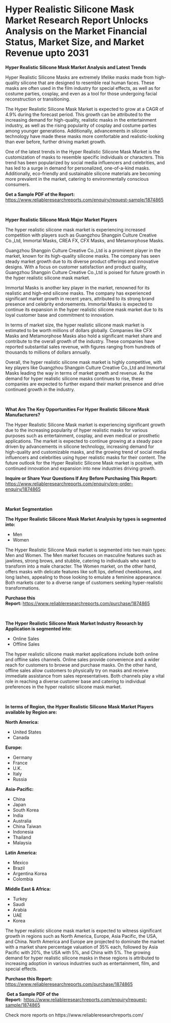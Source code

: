 <p><h1>Hyper Realistic Silicone Mask Market Research Report Unlocks Analysis on the Market Financial Status, Market Size, and Market Revenue upto 2031</h1></p><p><strong>Hyper Realistic Silicone Mask Market Analysis and Latest Trends</strong></p>
<p><p>Hyper Realistic Silicone Masks are extremely lifelike masks made from high-quality silicone that are designed to resemble real human faces. These masks are often used in the film industry for special effects, as well as for costume parties, cosplay, and even as a tool for those undergoing facial reconstruction or transitioning.</p><p>The Hyper Realistic Silicone Mask Market is expected to grow at a CAGR of 4.9% during the forecast period. This growth can be attributed to the increasing demand for high-quality, realistic masks in the entertainment industry, as well as the rising popularity of cosplay and costume parties among younger generations. Additionally, advancements in silicone technology have made these masks more comfortable and realistic-looking than ever before, further driving market growth.</p><p>One of the latest trends in the Hyper Realistic Silicone Mask Market is the customization of masks to resemble specific individuals or characters. This trend has been popularized by social media influencers and celebrities, and has led to a surge in demand for personalized, one-of-a-kind masks. Additionally, eco-friendly and sustainable silicone materials are becoming more prevalent in the market, catering to environmentally conscious consumers.</p></p>
<p><strong>Get a Sample PDF of the Report:&nbsp;</strong> <a href="https://www.reliableresearchreports.com/enquiry/request-sample/1874865">https://www.reliableresearchreports.com/enquiry/request-sample/1874865</a></p>
<p>&nbsp;</p>
<p><strong>Hyper Realistic Silicone Mask Major Market Players</strong></p>
<p><p>The hyper realistic silicone mask market is experiencing increased competition with players such as Guangzhou Shangpin Culture Creative Co.,Ltd, Immortal Masks, CREA FX, CFX Masks, and Metamorphose Masks. </p><p>Guangzhou Shangpin Culture Creative Co.,Ltd is a prominent player in the market, known for its high-quality silicone masks. The company has seen steady market growth due to its diverse product offerings and innovative designs. With a focus on customer satisfaction and product quality, Guangzhou Shangpin Culture Creative Co.,Ltd is poised for future growth in the hyper realistic silicone mask market.</p><p>Immortal Masks is another key player in the market, renowned for its realistic and high-end silicone masks. The company has experienced significant market growth in recent years, attributed to its strong brand presence and celebrity endorsements. Immortal Masks is expected to continue its expansion in the hyper realistic silicone mask market due to its loyal customer base and commitment to innovation.</p><p>In terms of market size, the hyper realistic silicone mask market is estimated to be worth millions of dollars globally. Companies like CFX Masks and Metamorphose Masks also hold a significant market share and contribute to the overall growth of the industry. These companies have reported substantial sales revenue, with figures ranging from hundreds of thousands to millions of dollars annually.</p><p>Overall, the hyper realistic silicone mask market is highly competitive, with key players like Guangzhou Shangpin Culture Creative Co.,Ltd and Immortal Masks leading the way in terms of market growth and revenue. As the demand for hyper realistic silicone masks continues to rise, these companies are expected to further expand their market presence and drive continued growth in the industry.</p></p>
<p>&nbsp;</p>
<p><strong>What Are The Key Opportunities For Hyper Realistic Silicone Mask Manufacturers?</strong></p>
<p><p>The Hyper Realistic Silicone Mask market is experiencing significant growth due to the increasing popularity of hyper realistic masks for various purposes such as entertainment, cosplay, and even medical or prosthetic applications. The market is expected to continue growing at a steady pace driven by advancements in silicone technology, increasing demand for high-quality and customizable masks, and the growing trend of social media influencers and celebrities using hyper realistic masks for their content. The future outlook for the Hyper Realistic Silicone Mask market is positive, with continued innovation and expansion into new industries driving growth.</p></p>
<p><strong>Inquire or Share Your Questions If Any Before Purchasing This Report:</strong> <a href="https://www.reliableresearchreports.com/enquiry/pre-order-enquiry/1874865">https://www.reliableresearchreports.com/enquiry/pre-order-enquiry/1874865</a></p>
<p>&nbsp;</p>
<p><strong>Market Segmentation</strong></p>
<p><strong>The Hyper Realistic Silicone Mask Market Analysis by types is segmented into:</strong></p>
<p><ul><li>Men</li><li>Women</li></ul></p>
<p><p>The Hyper Realistic Silicone Mask market is segmented into two main types: Men and Women. The Men market focuses on masculine features such as jawlines, strong brows, and stubble, catering to individuals who want to transform into a male character. The Women market, on the other hand, offers masks with delicate features like soft lips, defined cheekbones, and long lashes, appealing to those looking to emulate a feminine appearance. Both markets cater to a diverse range of customers seeking hyper-realistic transformations.</p></p>
<p><strong>Purchase this Report:&nbsp;</strong><a href="https://www.reliableresearchreports.com/purchase/1874865">https://www.reliableresearchreports.com/purchase/1874865</a></p>
<p>&nbsp;</p>
<p><strong>The Hyper Realistic Silicone Mask Market Industry Research by Application is segmented into:</strong></p>
<p><ul><li>Online Sales</li><li>Offline Sales</li></ul></p>
<p><p>The hyper realistic silicone mask market applications include both online and offline sales channels. Online sales provide convenience and a wider reach for customers to browse and purchase masks. On the other hand, offline sales allow customers to physically try on masks and receive immediate assistance from sales representatives. Both channels play a vital role in reaching a diverse customer base and catering to individual preferences in the hyper realistic silicone mask market.</p></p>
<p>&nbsp;</p>
<p><strong>In terms of Region, the Hyper Realistic Silicone Mask Market Players available by Region are:</strong></p>
<p>
    <p> <strong> North America: </strong>
        <ul>
            <li>United States</li>
            <li>Canada</li>
        </ul>
        </p> 
    <p> <strong> Europe: </strong>
        <ul>
            <li>Germany</li>
            <li>France</li>
            <li>U.K.</li>
            <li>Italy</li>
            <li>Russia</li>
        </ul>
        </p> 
    <p> <strong> Asia-Pacific: </strong>
        <ul>
            <li>China</li>
            <li>Japan</li>
            <li>South Korea</li>
            <li>India</li>
            <li>Australia</li>
            <li>China Taiwan</li>
            <li>Indonesia</li>
            <li>Thailand</li>
            <li>Malaysia</li>
        </ul>
        </p> 
    <p> <strong> Latin America: </strong>
        <ul>
            <li>Mexico</li>
            <li>Brazil</li>
            <li>Argentina Korea</li>
            <li>Colombia</li>
        </ul>
        </p> 
    <p> <strong> Middle East & Africa: </strong>
        <ul>
            <li>Turkey</li>
            <li>Saudi</li>
            <li>Arabia</li>
            <li>UAE</li>
            <li>Korea</li>
        </ul>
    </p>
    </p>
<p><p>The hyper realistic silicone mask market is expected to witness significant growth in regions such as North America, Europe, Asia Pacific, the USA, and China. North America and Europe are projected to dominate the market with a market share percentage valuation of 35% each, followed by Asia Pacific with 20%, the USA with 5%, and China with 5%. The growing demand for hyper realistic silicone masks in these regions is attributed to increasing adoption in various industries such as entertainment, film, and special effects.</p></p>
<p><strong>Purchase this Report: </strong><a href="https://www.reliableresearchreports.com/purchase/1874865">https://www.reliableresearchreports.com/purchase/1874865</a></p>
<p>&nbsp;<strong>Get a Sample PDF of the Report:&nbsp;&nbsp;</strong><a href="https://www.reliableresearchreports.com/enquiry/request-sample/1874865">https://www.reliableresearchreports.com/enquiry/request-sample/1874865</a></p>
<p><strong></strong></p>
<p>Check more reports on https://www.reliableresearchreports.com/</p>